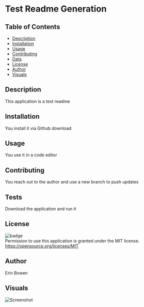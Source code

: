 
  # Test Readme Generation

## Table of Contents
- [Description](#description)
- [Installation](#installation)
- [Usage](#usage)
- [Contributing](#contributing)
- [Data](#tests)
- [License](#license)
- [Author](#author)
- [Visuals](#visuals)

## Description
This application is a test readme

## Installation
You install it via Github download

## Usage
You use it in a code editor

## Contributing
You reach out to the author and use a new branch to push updates

## Tests
Download the application and run it

## License
![badge](https://img.shields.io/badge/license-MIT-important)
<br>
Permission to use this application is granted under the MIT license. <https://opensource.org/licenses/MIT>

## Author
Erin Bowen

## Visuals
![Screenshot](N/A)
